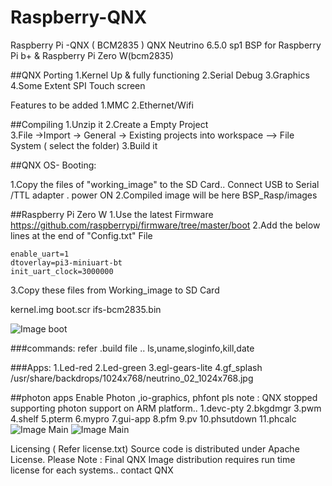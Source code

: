 # Raspberry-QNX
Raspberry Pi -QNX  ( BCM2835 )
QNX Neutrino 6.5.0 sp1 BSP for Raspberry Pi b+ & Raspberry Pi Zero W(bcm2835) 

##QNX Porting
1.Kernel Up & fully functioning 
2.Serial Debug 
3.Graphics
4.Some Extent SPI Touch screen 

Features to be added 1.MMC 2.Ethernet/Wifi

##Compiling 
1.Unzip it 
2.Create a Empty Project  
3.File ->Import -> General -> Existing projects into workspace --> File System ( select the folder) 
3.Build it

##QNX OS- Booting:

1.Copy the files of "working_image" to the SD Card.. 
Connect USB to Serial /TTL adapter . power ON 
2.Compiled image will be here BSP_Rasp/images

##Raspberry Pi Zero W 
1.Use the latest Firmware  https://github.com/raspberrypi/firmware/tree/master/boot
2.Add the below lines at the end of  "Config.txt" File 

    enable_uart=1
    dtoverlay=pi3-miniuart-bt
    init_uart_clock=3000000
	
3.Copy these files from Working_image to SD Card

   kernel.img
   boot.scr
   ifs-bcm2835.bin
   
![Image boot](https://raw.githubusercontent.com/varghes/Raspberry-QNX/Screenshot/boot.jpg)

###commands: 
   refer .build file .. ls,uname,sloginfo,kill,date

###Apps: 
1.Led-red 
2.Led-green 
3.egl-gears-lite 
4.gf_splash /usr/share/backdrops/1024x768/neutrino_02_1024x768.jpg

##photon apps 
Enable Photon ,io-graphics, phfont
pls note : QNX stopped supporting photon support on ARM platform..
1.devc-pty 
2.bkgdmgr 
3.pwm 
4.shelf 
5.pterm 
6.mypro 
7.gui-app 
8.pfm 
9.pv 
10.phsutdown 
11.phcalc
![Image Main](https://raw.githubusercontent.com/varghes/Raspberry-QNX/Screenshot/main.jpg)
![Image Main](https://raw.githubusercontent.com/varghes/Raspberry-QNX/Screenshot/calculator.jpg)

Licensing ( Refer license.txt) 
Source code is distributed under Apache License. 
Please Note : Final QNX Image distribution requires run time license for each systems.. contact QNX 
